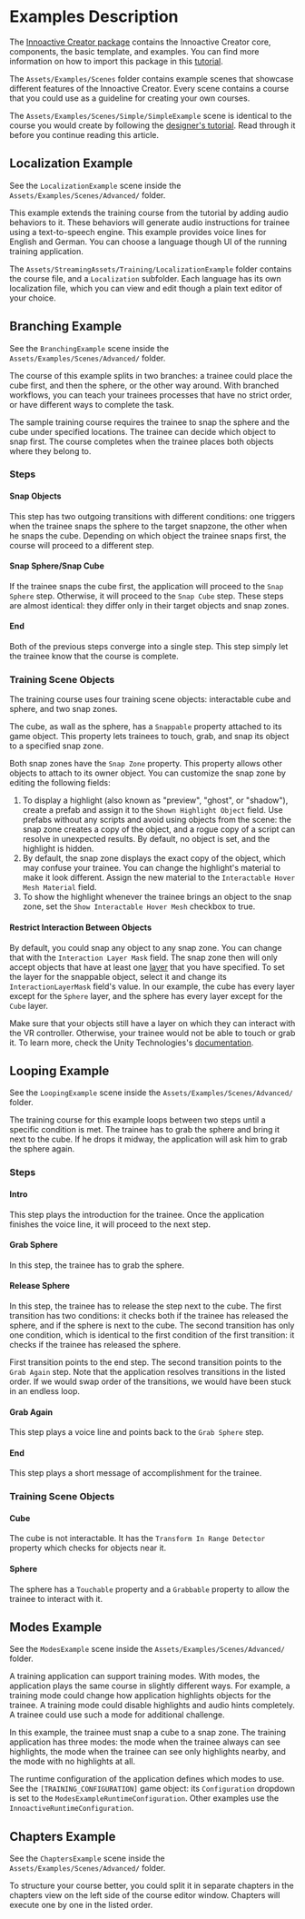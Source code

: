 # Examples Description

The [Innoactive Creator package](http://developers.innoactive.de/creator/releases/) contains the Innoactive Creator core, components, the basic template, and examples. You can find more information on how to import this package in this [tutorial](../getting-started/evaluator.md).

The `Assets/Examples/Scenes` folder contains example scenes that showcase different features of the Innoactive Creator. Every scene contains a course that you could use as a guideline for creating your own courses.

The `Assets/Examples/Scenes/Simple/SimpleExample` scene is identical to the course you would create by following the [designer's tutorial](../getting-started/designer.md). Read through it before you continue reading this article.

## Localization Example

See the `LocalizationExample` scene inside the `Assets/Examples/Scenes/Advanced/` folder.

This example extends the training course from the tutorial by adding audio behaviors to it. These behaviors will generate audio instructions for trainee using a text-to-speech engine. This example provides voice lines for English and German. You can choose a language though UI of the running training application.

The `Assets/StreamingAssets/Training/LocalizationExample` folder contains the course file, and a `Localization` subfolder. Each language has its own localization file, which you can view and edit though a plain text editor of your choice.

## Branching Example

See the `BranchingExample` scene inside the `Assets/Examples/Scenes/Advanced/` folder.

The course of this example splits in two branches: a trainee could place the cube first, and then the sphere, or the other way around. With branched workflows, you can teach your trainees processes that have no strict order, or have different ways to complete the task.

The sample training course requires the trainee to snap the sphere and the cube under specified locations. The trainee can decide which object to snap first. The course completes when the trainee places both objects where they belong to.

### Steps

#### Snap Objects

This step has two outgoing transitions with different conditions: one triggers when the trainee snaps the sphere to the target snapzone, the other when he snaps the cube. Depending on which object the trainee snaps first, the course will proceed to a different step.

#### Snap Sphere/Snap Cube

If the trainee snaps the cube first, the application will proceed to the `Snap Sphere` step. Otherwise, it will proceed to the `Snap Cube` step. These steps are almost identical: they differ only in their target objects and snap zones.

#### End

Both of the previous steps converge into a single step. This step simply let the trainee know that the course is complete.

### Training Scene Objects

The training course uses four training scene objects: interactable cube and sphere, and two snap zones.

The cube, as wall as the sphere, has a `Snappable` property attached to its game object. This property lets trainees to touch, grab, and snap its object to a specified snap zone.

Both snap zones have the `Snap Zone` property. This property allows other objects to attach to its owner object. You can customize the snap zone by editing the following fields:

1. To display a highlight (also known as "preview", "ghost", or "shadow"), create a prefab and assign it to the `Shown Highlight Object` field. Use prefabs without any scripts and avoid using objects from the scene: the snap zone creates a copy of the object, and a rogue copy of a script can resolve in unexpected results. By default, no object is set, and the highlight is hidden.
1. By default, the snap zone displays the exact copy of the object, which may confuse your trainee. You can change the highlight's material to make it look different. Assign the new material to the `Interactable Hover Mesh Material` field.
1. To show the highlight whenever the trainee brings an object to the snap zone, set the `Show Interactable Hover Mesh` checkbox to true.

#### Restrict Interaction Between Objects

By default, you could snap any object to any snap zone. You can change that with the `Interaction Layer Mask` field. The snap zone then will only accept objects that have at least one [layer](https://docs.unity3d.com/Manual/Layers.html) that you have specified. To set the layer for the snappable object, select it and change its `InteractionLayerMask` field's value. In our example, the cube has every layer except for the `Sphere` layer, and the sphere has every layer except for the `Cube` layer.

Make sure that your objects still have a layer on which they can interact with the VR controller. Otherwise, your trainee would not be able to touch or grab it. To learn more, check the Unity Technologies's [documentation](https://docs.unity3d.com/Packages/com.unity.xr.interaction.toolkit@0.9/manual/index.html#interactionlayermask).

## Looping Example

See the `LoopingExample` scene inside the `Assets/Examples/Scenes/Advanced/` folder.

The training course for this example loops between two steps until a specific condition is met. The trainee has to grab the sphere and bring it next to the cube. If he drops it midway, the application will ask him to grab the sphere again.

### Steps

#### Intro 

This step plays the introduction for the trainee. Once the application finishes the voice line, it will proceed to the next step.

#### Grab Sphere

In this step, the trainee has to grab the sphere.

#### Release Sphere

In this step, the trainee has to release the step next to the cube. The first transition has two conditions: it checks both if the trainee has released the sphere, and if the sphere is next to the cube. The second transition has only one condition, which is identical to the first condition of the first transition: it checks if the trainee has released the sphere.

First transition points to the end step. The second transition points to the `Grab Again` step. Note that the application resolves transitions in the listed order. If we would swap order of the transitions, we would have been stuck in an endless loop.

#### Grab Again

This step plays a voice line and points back to the `Grab Sphere` step.

#### End

This step plays a short message of accomplishment for the trainee.

### Training Scene Objects

#### Cube

The cube is not interactable. It has the `Transform In Range Detector` property which checks for objects near it.

#### Sphere

The sphere has a `Touchable` property and a `Grabbable` property to allow the trainee to interact with it.

## Modes Example

See the `ModesExample` scene inside the `Assets/Examples/Scenes/Advanced/` folder.

A training application can support training modes. With modes, the application plays the same course in slightly different ways. For example, a training mode could change how application highlights objects for the trainee. A training mode could disable highlights and audio hints completely. A trainee could use such a mode for additional challenge.

In this example, the trainee must snap a cube to a snap zone. The training application has three modes: the mode when the trainee always can see highlights, the mode when the trainee can see only highlights nearby, and the mode with no highlights at all.

The runtime configuration of the application defines which modes to use. See the `[TRAINING_CONFIGURATION]` game object: its `Configuration` dropdown is set to the `ModesExampleRuntimeConfiguration`. Other examples use the  `InnoactiveRuntimeConfiguration`.

## Chapters Example

See the `ChaptersExample` scene inside the `Assets/Examples/Scenes/Advanced/` folder.

To structure your course better, you could split it in separate chapters in the chapters view on the left side of the course editor window. Chapters will execute one by one in the listed order.